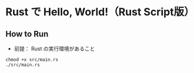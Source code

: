 # Rust で Hello, World!（Rust Script版）
## How to Run

* 前提： Rust の実行環境があること

```
chmod +x src/main.rs
./src/main.rs
```